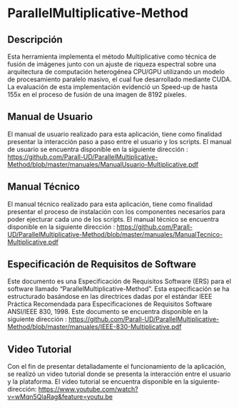 # ParallelMultiplicative-Method

## Descripción

Esta herramienta implementa el método Multiplicative como técnica de fusión de imágenes junto con un ajuste de riqueza espectral sobre una arquitectura de computación heterogénea CPU/GPU utilizando un modelo de procesamiento paralelo masivo, el cual fue desarrollado mediante CUDA. La evaluación de esta implementación evidenció un Speed-up de hasta 155x en el proceso de fusión de una imagen de 8192 píxeles.

## Manual de Usuario

El manual de usuario realizado para esta aplicación, tiene como finalidad presentar la interacción paso a paso entre el usuario y los scripts. El manual de usuario se encuentra disponible en la siguiente dirección : https://github.com/Parall-UD/ParallelMultiplicative-Method/blob/master/manuales/ManualUsuario-Multiplicative.pdf

## Manual Técnico

El manual técnico realizado para esta aplicación, tiene como finalidad presentar el proceso de instalación con los componentes necesarios para poder ejecturar cada uno de los scripts. El manual técnico se encuentra disponible en la siguiente dirección : https://github.com/Parall-UD/ParallelMultiplicative-Method/blob/master/manuales/ManualTecnico-Multiplicative.pdf

## Especificación de Requisitos de Software
Este documento es una Especificación de Requisitos Software (ERS) para el software llamado “ParallelMultiplicative-Method”. Esta especificación se ha estructurado basándose en las directrices dadas por el estándar IEEE Práctica Recomendada para Especificaciones de Requisitos Software ANSI/IEEE 830, 1998. Este documento se encuentra disponible en la siguiente dirección : https://github.com/Parall-UD/ParallelMultiplicative-Method/blob/master/manuales/IEEE-830-Multiplicative.pdf

## Video Tutorial
Con el fin de presentar detalladamente el funcionamiento de la aplicación, se realizó un video tutorial donde se presenta la interacción entre el usuario y la plataforma. El video tutorial se encuentra disponible en la siguiente- dirección: https://www.youtube.com/watch?v=wMqn5QlaRag&feature=youtu.be
